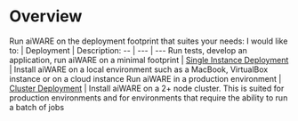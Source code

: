 # Overview
Run aiWARE on the deployment footprint that suites your needs: 
I would like to: | Deployment | Description:
-- | --- | ---
Run tests, develop an application, run aiWARE on a minimal footprint | [Single Instance Deployment](/aiware/install/install.md) | Install aiWARE on a local environment such as a MacBook, VirtualBox instance or on a cloud instance
Run aiWARE in a production environment | [Cluster Deployment](/aiware/install/cluster.md) | Install aiWARE on a 2+ node cluster. This is suited for production environments and for environments that require the ability to run a batch of jobs 